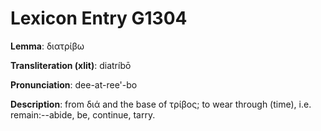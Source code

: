 # Lexicon Entry G1304

**Lemma**: διατρίβω

**Transliteration (xlit)**: diatríbō

**Pronunciation**: dee-at-ree'-bo

**Description**:
from διά and the base of τρίβος; to wear through (time), i.e. remain:--abide, be, continue, tarry.
